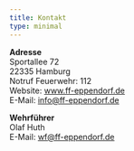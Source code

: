 ```yaml
---
title: Kontakt
type: minimal
---
```


**Adresse**  
Sportallee 72  
22335 Hamburg  
Notruf Feuerwehr: 112  
Website: www.ff-eppendorf.de  
E-Mail: info@ff-eppendorf.de  

**Wehrführer**  
Olaf Huth  
E-Mail: wf@ff-eppendorf.de  
